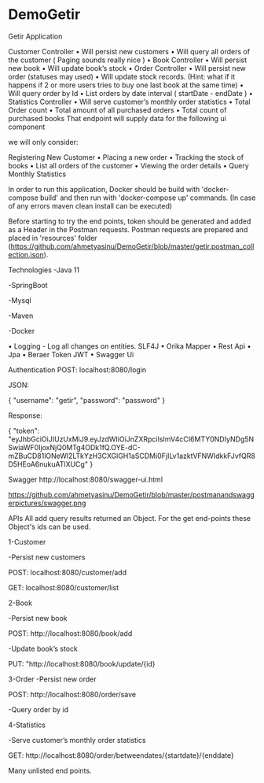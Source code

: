 # DemoGetir

Getir Application

Customer Controller
• Will persist new customers
• Will query all orders of the customer ( Paging sounds really nice )
• Book Controller
• Will persist new book
• Will update book’s stock
• Order Controller
• Will persist new order (statuses may used)
• Will update stock records.
(Hint: what if it happens if 2 or more users tries to buy one last book
at the same time)
• Will query order by Id
• List orders by date interval ( startDate - endDate )
• Statistics Controller
• Will serve customer’s monthly order statistics
• Total Order count
• Total amount of all purchased orders
• Total count of purchased books
That endpoint will supply data for the following ui component

we will only consider:

Registering New Customer
• Placing a new order
• Tracking the stock of books
• List all orders of the customer
• Viewing the order details
• Query Monthly Statistics

In order to run this application, Docker should be build with 'docker-compose build' and then run with 'docker-compose up' commands. 
(In case of any errors maven clean install can be executed)

Before starting to try the end points, token should be generated and added as a Header in the Postman requests. 
Postman requests are prepared and placed in 'resources' folder (https://github.com/ahmetyasinu/DemoGetir/blob/master/getir.postman_collection.json).

Technologies
-Java 11

-SpringBoot

-Mysql

-Maven

-Docker

• Logging - Log all changes on entities. SLF4J
• Orika Mapper
• Rest Api
• Jpa
• Beraer Token JWT
• Swagger Ui


Authentication
POST: localhost:8080/login

JSON:

{ "username": "getir", "password": "password" }

Response:

{ "token": "eyJhbGciOiJIUzUxMiJ9.eyJzdWIiOiJnZXRpciIsImV4cCI6MTY0NDIyNDg5NSwiaWF0IjoxNjQ0MTg4ODk1fQ.OYE-dC-mZBuCD81lONeWl2LTkYzH3CXGlGH1aSCDMi0FjILv1azktVFNWIdkkFJvfQR8D5HEoA6nukuATlXUCg" }

Swagger
http://localhost:8080/swagger-ui.html

https://github.com/ahmetyasinu/DemoGetir/blob/master/postmanandswaggerpictures/swagger.png

APIs
All add query results returned an Object. For the get end-points these Object's ids can be used.

1-Customer

-Persist new customers

POST: localhost:8080/customer/add


GET: 	localhost:8080/customer/list

2-Book

-Persist new book

POST: http://localhost:8080/book/add

-Update book’s stock

PUT: "http://localhost:8080/book/update/{id}

3-Order
-Persist new order

POST: http://localhost:8080/order/save

-Query order by id

4-Statistics

-Serve customer’s monthly order statistics

GET: http://localhost:8080/order/betweendates/{startdate}/{enddate}

Many unlisted end points.

